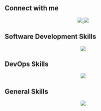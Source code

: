 
## Connect with me
<p align="center">
  <a href="linkedin.com/in/baraa-mohamed-4b2034284">
    <img src="https://skillicons.dev/icons?i=linkedin" />
  </a>
  <a href="[linkedin.com/in/baraa-mohamed-4b2034284](https://mail.google.com/mail/?view=cm&fs=1&to=baraamohamed2311@gmail.com&su=Bug%20Report)">
    <img src="https://skillicons.dev/icons?i=gmail" />
  </a>
</p>

## Software Development Skills

<p align="center">
  <a href="https://skillicons.dev">
    <img src="https://skillicons.dev/icons?i=git,github,html,css,js,react,nextjs,nodejs,npm,express,postman,mongodb,mysql,vscode" />
  </a>
</p>

## DevOps Skills

<p align="center">
  <a href="https://skillicons.dev">
    <img src="https://skillicons.dev/icons?i=kubernetes,docker,aws,jenkins,terraform,linux" />
  </a>
</p>

## General Skills

<p align="center">
  <a href="https://skillicons.dev">
    <img src="https://skillicons.dev/icons?i=notion" />
  </a>
</p>


